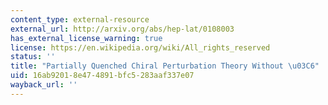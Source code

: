 ```yaml
---
content_type: external-resource
external_url: http://arxiv.org/abs/hep-lat/0108003
has_external_license_warning: true
license: https://en.wikipedia.org/wiki/All_rights_reserved
status: ''
title: "Partially Quenched Chiral Perturbation Theory Without \u03C6"
uid: 16ab9201-8e47-4891-bfc5-283aaf337e07
wayback_url: ''
---
```


